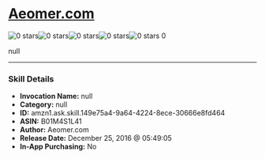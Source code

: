 # [Aeomer.com](http://alexa.amazon.com/#skills/amzn1.ask.skill.149e75a4-9a64-4224-8ece-30666e8fd464)
![0 stars](../../images/ic_star_border_black_18dp_1x.png)![0 stars](../../images/ic_star_border_black_18dp_1x.png)![0 stars](../../images/ic_star_border_black_18dp_1x.png)![0 stars](../../images/ic_star_border_black_18dp_1x.png)![0 stars](../../images/ic_star_border_black_18dp_1x.png) 0

null

***

### Skill Details

* **Invocation Name:** null
* **Category:** null
* **ID:** amzn1.ask.skill.149e75a4-9a64-4224-8ece-30666e8fd464
* **ASIN:** B01M4S1L41
* **Author:** Aeomer.com
* **Release Date:** December 25, 2016 @ 05:49:05
* **In-App Purchasing:** No
